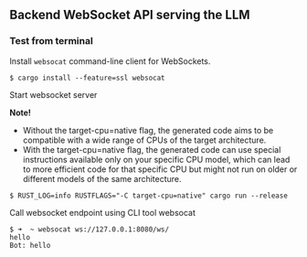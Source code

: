 ## Backend WebSocket API serving the LLM


### Test from terminal

Install `websocat` command-line client for WebSockets.

```
$ cargo install --feature=ssl websocat
```

Start websocket server

**Note!**
* Without the target-cpu=native flag, the generated code aims to be compatible with a wide range of CPUs of the target architecture.
* With the target-cpu=native flag, the generated code can use special instructions available only on your specific CPU model, which can lead to more efficient code for that specific CPU but might not run on older or different models of the same architecture.

```
$ RUST_LOG=info RUSTFLAGS="-C target-cpu=native" cargo run --release
```


Call websocket endpoint using CLI tool websocat

```
$ ➜  ~ websocat ws://127.0.0.1:8080/ws/
hello
Bot: hello
```
